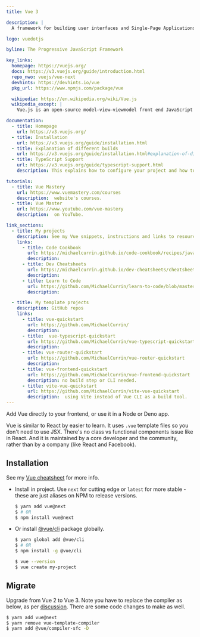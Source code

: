 ```yaml
---
title: Vue 3

description: |
  A framework for building user interfaces and Single-Page Applications.

logo: vuedotjs

byline: The Progressive JavaScript Framework

key_links:
  homepage: https://vuejs.org/
  docs: https://v3.vuejs.org/guide/introduction.html
  repo_nwo: vuejs/vue-next
  devhints: https://devhints.io/vue
  pkg_url: https://www.npmjs.com/package/vue

  wikipedia: https://en.wikipedia.org/wiki/Vue.js
  wikipedia_except: |
    Vue.js is an open-source model–view–viewmodel front end JavaScript framework for building user interfaces and single-page applications. It was created by Evan You, and is maintained by him and the rest of the active core team members

documentation:
  - title: Homepage
    url: https://v3.vuejs.org/
  - title: Installation
    url: https://v3.vuejs.org/guide/installation.html
  - title: Explanation of different builds
    url: https://v3.vuejs.org/guide/installation.html#explanation-of-different-builds
  - title: TypeScript Support
    url: https://v3.vuejs.org/guide/typescript-support.html
    description: This explains how to configure your project and how to add TypeScript to your Vue components.

tutorials:
  - title: Vue Mastery
    url: https://www.vuemastery.com/courses
    description:  website's courses.
  - title: Vue Master
    url: https://www.youtube.com/vue-mastery
    description:  on YouTube.

link_sections:
  - title: My projects
    description: See my Vue snippets, instructions and links to resources on my other sites
    links:
      - title: Code Cookbook
        url: https://michaelcurrin.github.io/code-cookbook/recipes/javascript/packages/vue/
        description:
      - title: Dev Cheatsheets
        url: https://michaelcurrin.github.io/dev-cheatsheets/cheatsheets/javascript/packages/vue/
        description:
      - title: Learn to Code
        url: https://github.com/MichaelCurrin/learn-to-code/blob/master/en/topics/scripting_languages/JavaScript/libraries/vue.md
        description:

  - title: My template projects
    description: GitHub repos
    links:
      - title: vue-quickstart
        url: https://github.com/MichaelCurrin/
        description:
      - title:  vue-typescript-quickstart
        url: https://github.com/MichaelCurrin/vue-typescript-quickstart
        description:
      - title: vue-router-quickstart
        url: https://github.com/MichaelCurrin/vue-router-quickstart
        description:
      - title: vue-frontend-quickstart
        url: https://github.com/MichaelCurrin/vue-frontend-quickstart
        description: no build step or CLI needed.
      - title: vite-vue-quickstart
        url: https://github.com/MichaelCurrin/vite-vue-quickstart
        description:  using Vite instead of Vue CLI as a build tool.
---
```


Add Vue directly to your frontend, or use it in a Node or Deno app.

Vue is similar to React by easier to learn. It uses `.vue` template files so you don't need to use JSX. There's no class vs functional components issue like in React. And it is maintained by a core developer and the community, rather than by a company (like React and Facebook).



## Installation

See my [Vue cheatsheet][] for more info.

- Install in project. Use `next` for cutting edge or `latest` for more stable - these are just aliases on NPM to release versions.
    ```sh
    $ yarn add vue@next
    $ # OR
    $ npm install vue@next
    ```
- Or install [@vue/cli][] package globally.
    ```sh
    $ yarn global add @vue/cli
    $ # OR
    $ npm install -g @vue/cli

    $ vue --version
    $ vue create my-project
    ```

[Vue cheatsheet]: https://michaelcurrin.github.io/dev-cheatsheets/cheatsheets/javascript/packages/vue/
[@vue/cli]: https://www.npmjs.com/package/@vue/cli


## Migrate

Upgrade from Vue 2 to Vue 3. Note you have to replace the compiler as below, as per [discussion][]. There are some code changes to make as well.

```sh
$ yarn add vue@next
$ yarn remove vue-template-compiler
$ yarn add @vue/compiler-sfc -D
```

[discussion]: https://stackoverflow.com/questions/63863222/after-upgrading-to-vue-3-cannot-find-module-vue-compiler-sfc-package-json

